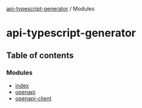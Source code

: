 [api-typescript-generator](../README.md) / Modules

# api-typescript-generator

## Table of contents

### Modules

- [index](modules/index.md)
- [openapi](modules/openapi.md)
- [openapi-client](modules/openapi_client.md)
